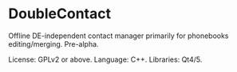 # DoubleContact
Offline DE-independent contact manager primarily for phonebooks editing/merging. Pre-alpha.

License: GPLv2 or above.
Language: C++.
Libraries: Qt4/5.

